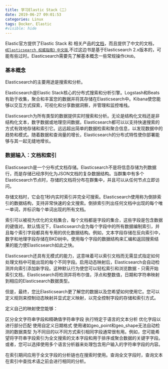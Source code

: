 ```yaml
---
title: 学习Elastic Stack（二）
date: 2019-06-27 09:01:53
categories: Linux
tags: Docker、Elastic
#visible: hide
---
```

Elastic官方提供了Elastic Stack 和 相关产品的[文档](https://www.elastic.co/guide/index.html)，而且提供了中文的文档，[`《Elasticsearch 权威指南》中文版`](https://www.elastic.co/guide/cn/elasticsearch/guide/current/index.html),不过这边书是基于Elasticsearch 2.x版本的，可能有些过时。Elasticsearch需要先了解基本概念一些常规操作`CRUD`。 <!--more-->

### 基本概念
Elasticsearch的主要用途是搜索和分析。

Elasticsearch是Elastic Stack核心的分布式搜索和分析引擎。Logstash和Beats有助于收集，聚合和丰富您的数据并将其存储在Elasticsearch中。Kibana使您能够以交互方式探索，可视化和分享数据洞察，并管理和监控堆栈。

Elasticsearch为所有类型的数据提供实时搜索和分析。无论是结构化文档还是非结构化文本，数字数据或地理空间数据，Elasticsearch都可以以支持快速搜索的方式有效地存储和索引它。远远超出简单的数据检索和聚合信息，以发现数据中的趋势和模式。随着数据和查询量的增长，Elasticsearch的分布式特性使你部署能够与其一起无缝地增长。
### 数据输入：文档和索引
Elasticsearch是一个分布式文档存储。Elasticsearch不是将信息存储为列数据行，而是存储已经序列化为JSON文档的复杂数据结构。当群集中有多个Elasticsearch节点时，存储的文档将分布在群集中，并且可以从任何节点立即访问。

存储文档时，它会在1秒内实时索引并完全可搜索。Elasticsearch使用称为倒排索引的数据结构，支持非常快速的全文搜索。倒排索引列出任何文档中出现的每个唯一单词，并标识每个单词出现的所有文档。

索引可以被视为优化的文档集合，每个文档都是字段的集合，这些字段是包含数据的键值对。默认情况下，Elasticsearch会为每个字段中的所有数据编制索引，并且每个索引字段都具有专用的优化数据结构。例如，文本字段存储在反向索引中，数字和地理字段存储在BKD树中。使用每个字段的数据结构来汇编和返回搜索结果的能力使Elasticsearch如此之快。

Elasticsearch还具有无模式的能力，这意味着可以索引文档而无需显式指定如何处理文档中可能出现的每个不同字段。启用动态映射后，Elasticsearch会自动检测并向索引添加新字段。这种默认行为使您可以轻松索引和浏览数据 - 只需开始索引文档，Elasticsearch将检测并将布尔值，浮点和整数值，日期和字符串映射到相应的Elasticsearch数据类型。

但是，最终，您比Elasticsearch更了解您的数据以及您希望如何使用它。您可以定义规则来控制动态映射并显式定义映射，以完全控制字段的存储和索引方式。

定义自己的映射使您能够：

区分全文字符串字段和精确值字符串字段
执行特定于语言的文本分析
优化字段以进行部分匹配
使用自定义日期格式
使用诸如geo_point和geo_shape无法自动检测的数据类型
为不同目的以不同方式索引相同字段通常很有用。例如，您可能希望将字符串字段索引为全文搜索的文本字段和用于排序或聚合数据的关键字字段。或者，您可以选择使用多个语言分析器来处理包含用户输入的字符串字段的内容。

在索引期间应用于全文字段的分析链也在搜索时使用。查询全文字段时，查询文本在索引中查找术语之前会进行相同的分析。
